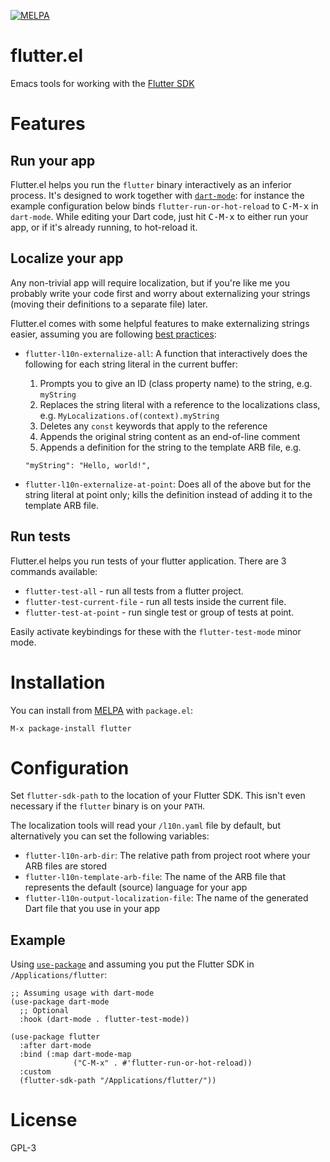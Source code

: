 [![MELPA](https://melpa.org/packages/flutter-badge.svg)](https://melpa.org/#/flutter)

# flutter.el

Emacs tools for working with the [Flutter SDK](https://flutter.io/)

# Features

## Run your app

Flutter.el helps you run the `flutter` binary interactively as an inferior
process. It's designed to work together with
[`dart-mode`](https://github.com/bradyt/dart-mode): for instance the example
configuration below binds `flutter-run-or-hot-reload` to <kbd>C-M-x</kbd> in
`dart-mode`. While editing your Dart code, just hit <kbd>C-M-x</kbd> to either
run your app, or if it's already running, to hot-reload it.

## Localize your app

Any non-trivial app will require localization, but if you're like me you
probably write your code first and worry about externalizing your strings
(moving their definitions to a separate file) later.

Flutter.el comes with some helpful features to make externalizing strings
easier, assuming you are following [best
practices](https://flutter.dev/docs/development/accessibility-and-localization/internationalization):

- `flutter-l10n-externalize-all`: A function that interactively does the
  following for each string literal in the current buffer:
  1. Prompts you to give an ID (class property name) to the string,
     e.g. `myString`
  2. Replaces the string literal with a reference to the localizations class,
     e.g. `MyLocalizations.of(context).myString`
  3. Deletes any `const` keywords that apply to the reference
  4. Appends the original string content as an end-of-line comment
  5. Appends a definition for the string to the template ARB file, e.g.

    ```
    "myString": "Hello, world!",
    ```
- `flutter-l10n-externalize-at-point`: Does all of the above but for the string
  literal at point only; kills the definition instead of adding it to the
  template ARB file.

## Run tests

Flutter.el helps you run tests of your flutter application. There are 3 commands
available:

- `flutter-test-all` - run all tests from a flutter project.
- `flutter-test-current-file` - run all tests inside the current file.
- `flutter-test-at-point` - run single test or group of tests at point.

Easily activate keybindings for these with the `flutter-test-mode` minor
mode.

# Installation

You can install from [MELPA](https://melpa.org/#/flutter) with `package.el`:

```
M-x package-install flutter
```

# Configuration

Set `flutter-sdk-path` to the location of your Flutter SDK. This isn't even
necessary if the `flutter` binary is on your `PATH`.

The localization tools will read your `/l10n.yaml` file by default, but
alternatively you can set the following variables:

- `flutter-l10n-arb-dir`: The relative path from project root where your ARB
  files are stored
- `flutter-l10n-template-arb-file`: The name of the ARB file that represents the
  default (source) language for your app
- `flutter-l10n-output-localization-file`: The name of the generated Dart file
  that you use in your app

## Example

Using [`use-package`](https://jwiegley.github.io/use-package/) and assuming you
put the Flutter SDK in `/Applications/flutter`:

```elisp
;; Assuming usage with dart-mode
(use-package dart-mode
  ;; Optional
  :hook (dart-mode . flutter-test-mode))

(use-package flutter
  :after dart-mode
  :bind (:map dart-mode-map
              ("C-M-x" . #'flutter-run-or-hot-reload))
  :custom
  (flutter-sdk-path "/Applications/flutter/"))
```

# License
GPL-3
